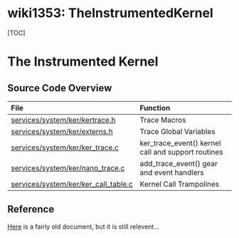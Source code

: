 wiki1353: TheInstrumentedKernel
===

[TOC]

# The Instrumented Kernel

## Source Code Overview



| File                                                         | Function                                           |
| :----------------------------------------------------------- | :------------------------------------------------- |
| [services/system/ker/kertrace.h](http://community.qnx.com/integration/viewcvs/viewcvs.cgi/trunk/services/system/ker/kertrace.h/?root=coreos_pub&system=exsy1001&view=markup) | Trace Macros                                       |
| [services/system/ker/externs.h](http://community.qnx.com/integration/viewcvs/viewcvs.cgi/trunk/services/system/ker/externs.h/?root=coreos_pub&system=exsy1001&view=markup) | Trace Global Variables                             |
| [services/system/ker/ker_trace.c](http://community.qnx.com/integration/viewcvs/viewcvs.cgi/trunk/services/system/ker/ker_trace.c/?root=coreos_pub&system=exsy1001&view=markup) | ker_trace_event() kernel call and support routines |
| [services/system/ker/nano_trace.c](http://community.qnx.com/integration/viewcvs/viewcvs.cgi/trunk/services/system/ker/nano_trace.c/?root=coreos_pub&system=exsy1001&view=markup) | add_trace_event() gear and event handlers          |
| [services/system/ker/ker_call_table.c](http://community.qnx.com/integration/viewcvs/viewcvs.cgi/trunk/services/system/ker/ker_call_table.c/?root=coreos_pub&system=exsy1001&view=markup) | Kernel Call Trampolines                            |

## Reference

[Here](http://community.qnx.com/integration/viewcvs/viewcvs.cgi/trunk/services/system/doc/instr.txt?root=coreos_pub&system=exsy1001&view=markup) is a fairly old document, but it is still relevent...